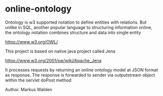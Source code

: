 # online-ontology

Ontology is w3 supported notation to define entities with relations. But unlike in SQL, another popular language to structuring information online, the ontology notation combines structure and data into single entity

https://www.w3.org/OWL/

This project is based on native java project called Jena

https://www.w3.org/2001/sw/wiki/Apache_Jena

It processes requests by returning an online ontology model at JSON format as response. The response is forwarded to sender via outputstream object within the servlet doPost method

Author. Markus Walden
